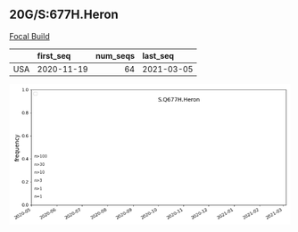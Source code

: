 

## 20G/S:677H.Heron
[Focal Build](https://nextstrain.org/groups/neherlab/ncov/S.Q677H.Heron?c=gt-S_677&f_country=USA)

|     | first_seq   |   num_seqs | last_seq   |
|:----|:------------|-----------:|:-----------|
| USA | 2020-11-19  |         64 | 2021-03-05 |

![Overall trends S.Q677H.Heron](/overall_trends_figures/overall_trends_S.Q677H.Heron.png)